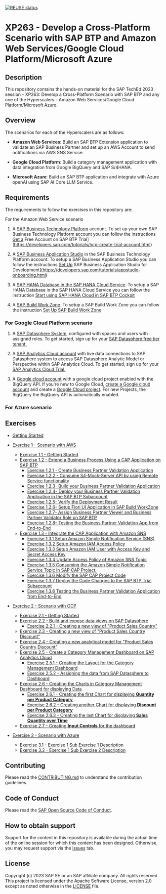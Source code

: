 [![REUSE status](https://api.reuse.software/badge/github.com/SAP-samples/teched2023-XP263)](https://api.reuse.software/info/github.com/SAP-samples/teched2023-XP263)

# XP263 - Develop a Cross-Platform Scenario with SAP BTP and Amazon Web Services/Google Cloud Platform/Microsoft Azure

## Description

This repository contains the hands-on material for the SAP TechEd 2023 session - XP263: Develop a Cross-Platform Scenario with SAP BTP and any one of the Hyperscalers - Amazon Web Services/Google Cloud Platform/Microsoft Azure. 

## Overview

The scenarios for each of the Hyperscalers are as follows:

- **Amazon Web Services**: Build an SAP BTP Extension application to validate an SAP Business Partner and set up an AWS Account to send notifications via AWS SNS Service.

- **Google Cloud Platform**: Build a category management application with data integration from Google BigQuery and SAP S/4HANA.

- **Microsoft Azure**: Build an SAP BTP application and integrate with Azure openAI using SAP AI Core LLM Service.


## Requirements

The requirements to follow the exercises in this repository are:

For the Amazon Web Service scenario

1. A [SAP Business Technology Platform](https://www.sap.com/india/products/technology-platform.html) account. To set up your own SAP Business Technology Platform account you can follow the instructions [Get a](https://developers.sap.com/tutorials/hcp-create-trial-account.html) Free Account on SAP BTP Trial](https://developers.sap.com/tutorials/hcp-create-trial-account.html)

2. A [SAP Business Application Studio](https://www.sap.com/products/technology-platform/business-application-studio.html) in the SAP Business Technology Platform account. To setup a SAP Business Application Studio you can follow the instructions [Set Up](https://developers.sap.com/tutorials/appstudio-onboarding.html) SAP Business Application Studio for Development](https://developers.sap.com/tutorials/appstudio-onboarding.html)

3. A [SAP HANA Database in the SAP HANA Cloud Service](https://www.sap.com/india/products/technology-platform/hana.html). To setup a SAP HANA Database in the SAP HANA Cloud Service you can follow the instruction [Start using SAP HANA Cloud in SAP BTP Cockpit](https://developers.sap.com/tutorials/hana-cloud-mission-trial-2.html) 

4. A [SAP Build Work Zone](https://www.sap.com/india/products/technology-platform/workzone.html). To setup a SAP Build Work Zone you can follow the instruction [Set Up SAP Build Work Zone](https://developers.sap.com/tutorials/cp-portal-cloud-foundry-getting-started.html)  


### For Google Cloud Platform scenario

1. A [SAP Datasphere System](https://www.sap.com/india/products/technology-platform/datasphere.html), configured with spaces and users with assigned roles. 
To get started, sign up for your [SAP Datasphere free tier tenant.](https://www.sap.com/products/technology-platform/datasphere/trial.html)

2. A [SAP Analytics Cloud account](https://www.sap.com/india/products/technology-platform/cloud-analytics.html) with live data connections to SAP Datasphere system to access SAP Datasphere Analytic Model or Perspective within SAP Analytics Cloud.
To get started, sign up for your [SAP Analytics Cloud Trial.](https://www.sap.com/products/technology-platform/cloud-analytics/trial.html)

3. A [Google cloud account](https://cloud.google.com) with a google cloud project enabled with the BigQuery API. If you're new to Google Cloud, [create a Google cloud account](https://cloud.google.com/free/) and create a [Google Cloud project](https://developers.google.com/workspace/guides/create-project). For new Projects, the BigQuery the BigQuery API is automatically enabled. 

### For Azure scenario

## Exercises

- [Getting Started](exercises/ex0/)

- [Exercise 1 - Scenario with AWS](exercises/AmazonWebServices/)
    - [Exercise 1.1 - Getting Started](exercises/AmazonWebServices/ex1.1/)
    - [Exercise 1.2 - Extend a Business Process Using a CAP Application on SAP BTP](exercises/AmazonWebServices/ex1.2/)
        - [Exercise 1.2.1 - Create Business Partner Validation Application](exercises/AmazonWebServices/ex1.2#exercise-121--create-business-partner-validation-application)
        - [Exercise 1.2.2 - Consume S4-Mock-Server API by using Remote Service functionality](exercises/AmazonWebServices/ex1.2#exercise-122--consume-s4-mock-server-api-by-using-remote-service-functionality-provided-by-sap-cap)
        - [Exercise 1.2.3- Build your Business Partner Validation Application](exercises/AmazonWebServices/ex1.2#exercise-123--create-business-partner-validation-application)
        - [Exercise 1.2.4- Deploy your Business Partner Validation Application in the SAP BTP Subaccount](exercises/AmazonWebServices/ex1.2#exercise-124--deploy-your-business-partner-validation-application-in-the-sap-btp-subaccount)
        - [Exercise 1.2.5- Verify the Deployment Result](exercises/AmazonWebServices/ex1.2#exercise-125--verify-the-deployment-result)
        - [Exercise 1.2.6- Setup Fiori UI Application in SAP Build WorkZone](exercises/AmazonWebServices/ex1.2#exercise-126--setup-fiori-ui-application-in-sap-build-workzone)
        - [Exercise 1.2.7- Assign Business Partner Viewer and Business Partner Validator Role on SAP BTP](exercises/AmazonWebServices/ex1.2#exercise-127--assign-business-partner-viewer-and-business-partner-validator-role-on-sap-btp)
        - [Exercise 1.2.8- Testing the Business Partner Validation App from End-to-End](exercises/AmazonWebServices/ex1.2#exercise-128--testing-the-business-partner-validation-app-from-end-to-end)
    - [Exercise 1.3 - Integrate the CAP Application with Amazon SNS](exercises/AmazonWebServices/ex1.3/)
        - [Exercise 1.3.1 Setup Amazon Simple Notification Service (SNS)](exercises/AmazonWebServices/ex1.3#exercise-131-setup-amazon-simple-notification-service-sns)
        - [Exercise 1.3.2 Setup Amazon IAM Access Policy](exercises/AmazonWebServices/ex1.3#exercise-132-setup-amazon-iam-access-policy)
        - [Exercise 1.3.3 Setup Amazon IAM User with Access Key and Secret Access Key](exercises/AmazonWebServices/ex1.3#exercise-133-setup-amazon-iam-user-with-access-key-and-secret-access-key)
        - [Exercise 1.3.4 Update Access Policy of Amazon SNS Topic](exercises/AmazonWebServices/ex1.3#exercise-134-update-access-policy-of-amazon-sns-topic)
        - [Exercise 1.3.5 Consuming the Amazon Simple Notification Service Topic in SAP CAP Project.](exercises/AmazonWebServices/ex1.3#exercise-135-consuming-the-amazon-simple-notification-service-topic-in-sap-cap-project)
        - [Exercise 1.3.6 Modify the SAP CAP Project Code](exercises/AmazonWebServices/ex1.3#exercise-136-modify-the-sap-cap-project-code)
        - [Exercise 1.3.7 Deploy the Code Changes to the SAP BTP Trial Subaccount](exercises/AmazonWebServices/ex1.3#exercise-137-deploy-the-code-changes-to-the-sap-btp-trial-subaccount)
        - [Exercise 1.3.8 Testing the Business Partner Validation Application from End-to-End](exercises/AmazonWebServices/ex1.3#exercise-138-testing-the-business-partner-validation-application-from-end-to-end)
      
- [Exercise 2 - Scenario with GCP](exercises/GoogleCloudPlatform/)
    - [Exercise 2.1 - Getting Started](exercises/GoogleCloudPlatform/ex2.1/)
    - [Exercise 2.2 - Build and expose data views on SAP Datasphere](exercises/ex2/ex2.2/)
        - [Exercise 2.2.1 - Creating a new view of "Product Sales Country"](exercises/GoogleCloudPlatform/ex2.2/#exercise-1--creating-a-new-view-of-product-sales-country)
    - [Exercise 2.3 - Creating a new view of "Product Sales Country Discount"](exercises/GoogleCloudPlatform/ex2.3/)
    - [Exercise 2.4 - Creating a new analytical model for "Product Sales Country Discount"](exercises/GoogleCloudPlatform/ex2.4/)
    - [Exercise 2.5 - Create a Category Management Dashboard on SAP Analytics Cloud](exercises/GoogleCloudPlatform/ex2.5/)
        - [Exercise 2.5.1 - Creating the Layout for the Category Management Dashboard](exercises/GoogleCloudPlatform/ex2.5#exercise-41-creating-the-layout-for-the-category-management-dashboard)
        - [Exercise 2.5.2 - Assigning the data from SAP Datasphere to Dashboard](exercises/GoogleCloudPlatform/ex2.5#exercise-42-assigning-the-data-from-sap-datasphere-to-dashboard)
    - [Exercise 2.6 - Creating the Charts in Category Management Dashboard for displaying Data](exercises/GoogleCloudPlatform/ex2.6)
        - [Exercise 2.6.1 - Creating the first Chart for displaying **Quantity per Product Category**](exercises/GoogleCloudPlatform/ex2.6#exercise-51-creating-the-first-chart-for-displaying-quantity-per-product-category)
        - [Exercise 2.6.2 - Creating another Chart for displaying **Discount per Product Category**](exercises/GoogleCloudPlatform/ex2.6#exercise-52-creating-another-chart-for-displaying-discount-per-product-category)
        - [Exercise 2.6.3 - Creating the last Chart for displaying **Sales Quantity over Time** ](exercises/GoogleCloudPlatform/ex2.6#exercise-53-creating-the-last-chart-for-displaying-sales-quantity-over-time)
    - [Exercise 2.7 - Creating **Input Controls** for the dashboard](exercises/GoogleCloudPlatform/ex2.7/)

- [Exercise 3 - Scenario with Azure](exercises/ex3/)
    - [Exercise 3.1 - Exercise 1 Sub Exercise 1 Description](exercises/ex1#exercise-11-sub-exercise-1-description)
    - [Exercise 3.2 - Exercise 1 Sub Exercise 2 Description](exercises/ex1#exercise-12-sub-exercise-2-description)




## Contributing
Please read the [CONTRIBUTING.md](./CONTRIBUTING.md) to understand the contribution guidelines.

## Code of Conduct
Please read the [SAP Open Source Code of Conduct](https://github.com/SAP-samples/.github/blob/main/CODE_OF_CONDUCT.md).

## How to obtain support

Support for the content in this repository is available during the actual time of the online session for which this content has been designed. Otherwise, you may request support via the [Issues](../../issues) tab.

## License
Copyright (c) 2023 SAP SE or an SAP affiliate company. All rights reserved. This project is licensed under the Apache Software License, version 2.0 except as noted otherwise in the [LICENSE](LICENSES/Apache-2.0.txt) file.
